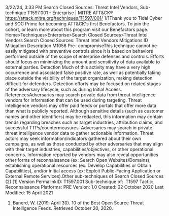 3/22/24, 3:33 PM Search Closed Sources: Threat Intel Vendors, Sub-technique T1597.001 - Enterprise | MITRE ATT&CK®
https://attack.mitre.org/techniques/T1597/001/ 1/1Thank you to Tidal Cyber and SOC Prime for becoming ATT&CK's ﬁrst Benefactors. To join the cohort, or learn more about this program visit our
Benefactors page.
Home>Techniques>Enterprise>Search Closed Sources>Threat Intel Vendors
Search Closed Sources: Threat Intel Vendors
Mitigations
ID Mitigation Description
M1056 Pre-
compromiseThis technique cannot be easily mitigated with preventive controls since it is based on behaviors performed
outside of the scope of enterprise defenses and controls. Efforts should focus on minimizing the amount
and sensitivity of data available to external parties.
Detection
Much of this activity may have a very high occurrence and associated false positive rate, as well as potentially taking place outside the
visibility of the target organization, making detection diﬃcult for defenders.
Detection efforts may be focused on related stages of the adversary lifecycle, such as during Initial Access.
ReferencesAdversaries may search private data from threat intelligence vendors for information that can be used during targeting. Threat intelligence
vendors may offer paid feeds or portals that offer more data than what is publicly reported. Although sensitive details (such as customer
names and other identiﬁers) may be redacted, this information may contain trends regarding breaches such as target industries, attribution
claims, and successful TTPs/countermeasures.
Adversaries may search in private threat intelligence vendor data to gather actionable information. Threat actors may seek
information/indicators gathered about their own campaigns, as well as those conducted by other adversaries that may align with their target
industries, capabilities/objectives, or other operational concerns. Information reported by vendors may also reveal opportunities other forms
of reconnaissance (ex: Search Open Websites/Domains), establishing operational resources (ex: Develop Capabilities or Obtain
Capabilities), and/or initial access (ex: Exploit Public-Facing Application or External Remote Services).Other sub-techniques of Search Closed Sources (2)
[1]
Version PermalinkID: T1597.001
Sub-technique of:  T1597
 
Tactic: Reconnaissance
 
Platforms: PRE
Version: 1.0
Created: 02 October 2020
Last Modiﬁed: 15 April 2021
1. Banerd, W. (2019, April 30). 10 of the Best Open Source Threat
Intelligence Feeds. Retrieved October 20, 2020.